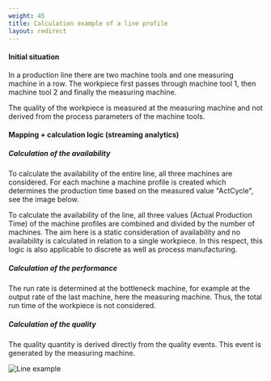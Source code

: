 ```yaml
---
weight: 45
title: Calculation example of a line profile
layout: redirect
---
```


#### Initial situation

In a production line there are two machine tools and one measuring machine in a row. The workpiece first passes through machine tool 1, then machine tool 2 and finally the measuring machine.

The quality of the workpiece is measured at the measuring machine and not derived from the process parameters of the machine tools.

#### Mapping + calculation logic (streaming analytics)

##### Calculation of the availability

To calculate the availability of the entire line, all three machines are considered. For each machine a machine profile is created which determines the production time based on the measured value "ActCycle", see the image below.

To calculate the availability of the line, all three values (Actual Production Time) of the machine profiles are combined and divided by the number of machines. The aim here is a static consideration of availability and no availability is calculated in relation to a single workpiece. In this respect, this logic is also applicable to discrete as well as process manufacturing.

##### Calculation of the performance

The run rate is determined at the bottleneck machine, for example at the output rate of the last machine, here the measuring machine. Thus, the total run time of the workpiece is not considered.

##### Calculation of the quality

The quality quantity is derived directly from the quality events. This event is generated by the measuring machine.

![Line example](/images/oee/administration/admin-line-example.png)
